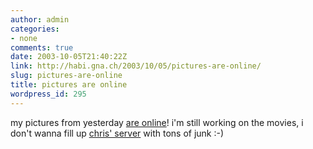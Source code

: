```yaml
---
author: admin
categories:
- none
comments: true
date: 2003-10-05T21:40:22Z
link: http://habi.gna.ch/2003/10/05/pictures-are-online/
slug: pictures-are-online
title: pictures are online
wordpress_id: 295
---
```


my pictures from yesterday [are online](http://www.habi.gna.ch/pics/SUICMC03/)!
i'm still working on the movies, i don't wanna fill up [chris' server](http://gna.ch/) with tons of junk :-)
